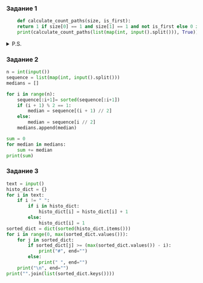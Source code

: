 ### Задание 1
```python
    def calculate_count_paths(size, is_first):
    return 1 if size[0] == 1 and size[1] == 1 and not is_first else 0 if size[0] < 1 or size[1] < 1 else calculate_count_paths([size[0]-2, size[1]-1], False) + calculate_count_paths([size[0]-1, size[1]-2], False)
    print(calculate_count_paths(list(map(int, input().split())), True))
```
<details><summary>P.S.</summary>
Когда эталонное решение в 12 строк, а ты управился за 3

![але](/images/makak.jpg)
</details>

### Задание 2

```python
n = int(input())
sequence = list(map(int, input().split()))
medians = []

for i in range(n):
    sequence[:i+1]= sorted(sequence[:i+1])
    if (i + 1) % 2 == 1:
        median = sequence[(i + 1) // 2]
    else:
        median = sequence[i // 2]
    medians.append(median)

sum = 0
for median in medians:
    sum += median
print(sum)
```

### Задание 3
```python
text = input()
histo_dict = {}
for i in text:
    if i != " ":
        if i in histo_dict:
            histo_dict[i] = histo_dict[i] + 1
        else:
            histo_dict[i] = 1
sorted_dict = dict(sorted(histo_dict.items()))
for i in range(0, max(sorted_dict.values())):
    for j in sorted_dict:
        if sorted_dict[j] >= (max(sorted_dict.values()) - i):
            print("#", end="")
        else:
            print(" ", end="")
    print("\n", end="")
print("".join(list(sorted_dict.keys())))
```
